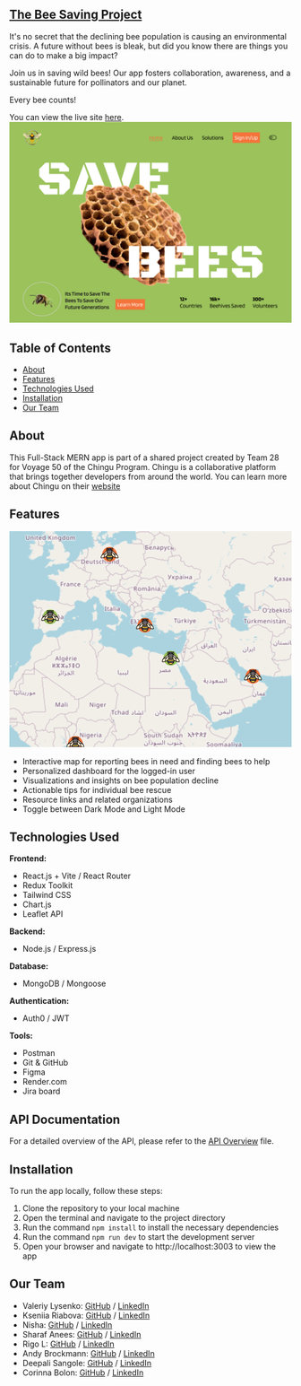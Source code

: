 ## [**The Bee Saving Project**](https://v50-tier3-team-28.onrender.com/)

It's no secret that the declining bee population is causing an environmental crisis. A future without bees is bleak, but did you know there are things you can do to make a big impact?

Join us in saving wild bees! Our app fosters collaboration, awareness, and a sustainable future for pollinators and our planet.

Every bee counts!

You can view the live site [here](https://v50-tier3-team-28.onrender.com/).
![Hero Page image](./client/src/assets/imgs/bees-hero.png)

## Table of Contents

- [About](#about)
- [Features](#features)
- [Technologies Used](#technologies-used)
- [Installation](#installation)
- [Our Team](#our-team)

## About

This Full-Stack MERN app is part of a shared project created by Team 28 for Voyage 50 of the Chingu Program. Chingu is a collaborative platform that brings together developers from around the world. You can learn more about Chingu on their [website](https://www.chingu.io/)

## Features

![Interactive Map Screenshot](./docs/bees-map.png)

- Interactive map for reporting bees in need and finding bees to help
- Personalized dashboard for the logged-in user
- Visualizations and insights on bee population decline
- Actionable tips for individual bee rescue
- Resource links and related organizations
- Toggle between Dark Mode and Light Mode

## Technologies Used

**Frontend:**

- React.js + Vite / React Router
- Redux Toolkit
- Tailwind CSS
- Chart.js
- Leaflet API

**Backend:**

- Node.js / Express.js

**Database:**

- MongoDB / Mongoose

**Authentication:**

- Auth0 / JWT

**Tools:**

- Postman
- Git & GitHub
- Figma
- Render.com
- Jira board

## API Documentation

For a detailed overview of the API, please refer to the [API Overview](docs/api-overview.md) file.

## Installation

To run the app locally, follow these steps:

1. Clone the repository to your local machine
2. Open the terminal and navigate to the project directory
3. Run the command `npm install` to install the necessary dependencies
4. Run the command `npm run dev` to start the development server
5. Open your browser and navigate to http://localhost:3003 to view the app

## Our Team

- Valeriy Lysenko: [GitHub](https://github.com/Valeriusdev) / [LinkedIn](https://www.linkedin.com/in/valeriylysenko/)
- Kseniia Riabova: [GitHub](https://github.com/KseniiaRiabova) / [LinkedIn](https://www.linkedin.com/in/kseniia--riabova/)
- Nisha: [GitHub](https://github.com/NishaVijai) / [LinkedIn](https://www.linkedin.com/in/noorunnisha-thamizuddin-319976105/)
- Sharaf Anees: [GitHub](https://github.com/sharafcs50) / [LinkedIn](https://linkedin.com/in/sharafrica)
- Rigo L: [GitHub](https://github.com/r1g023) / [LinkedIn](https://www.linkedin.com/in/rigo0101/)
- Andy Brockmann: [GitHub](https://github.com/PongRVA) / [LinkedIn](https://linkedin.com/in/andybrockmann)
- Deepali Sangole: [GitHub](https://github.com/ss-deep) / [LinkedIn](https://www.linkedin.com/in/deepali-sangole-49b0841b/)
- Corinna Bolon: [GitHub](https://github.com/corinnabolon) / [LinkedIn](https://www.linkedin.com/in/corinna-bolon-690003297/)
